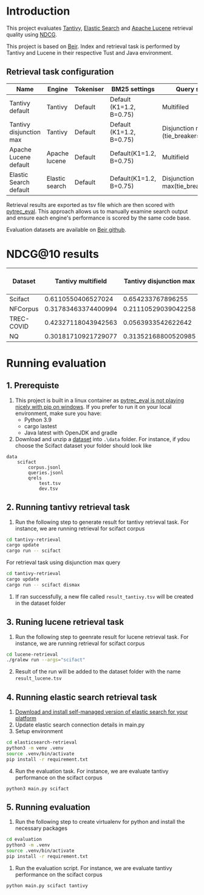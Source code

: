 # Introduction
This project evaluates [Tantivy](https://github.com/quickwit-oss/tantivy), [Elastic Search](https://github.com/elastic/elasticsearch) and [Apache Lucene](https://github.com/apache/lucene) retrieval quality using [NDCG](https://en.wikipedia.org/wiki/Discounted_cumulative_gain).

This project is based on [Beir](https://github.com/beir-cellar/beir). Index and retrieval task is performed by Tantivy and Lucene in their respective Tust and Java environment. 

## Retrieval task configuration
| Name | Engine | Tokeniser | BM25 settings | Query style |
| - | - | - | - | - |
| Tantivy default | Tantivy | Default | Default (K1=1.2, B=0.75) | Multifiled |
| Tantivy disjunction max | Tantivy | Default | Default (K1=1.2, B=0.75) | Disjunction max (tie_breaker=0.5) |
| Apache Lucene default | Apache lucene | Default | Default(K1=1.2, B=0.75) | Multifield |
| Elastic Search default | Elastic search | Default | Default(K1=1.2, B=0.75) | Disjunction max(tie_breaker=0.5) |

Retrieval results are exported as tsv file which are then scored with [pytrec_eval](https://github.com/cvangysel/pytrec_eval). This approach allows us to manually examine search output and ensure each engine's performance is scored by the same code base.

Evaluation datasets are available on [Beir github](https://github.com/beir-cellar/beir).

# NDCG@10 results
| Dataset | Tantivy multifield | Tantivy disjunction max | Apache Lucene default | [Beir BM25 Multifield]((https://eval.ai/web/challenges/challenge-page/1897/leaderboard/4475)) | Elastic Search 8.12.0 default |
| - | - | - | - | - | - |
| Scifact | 0.6110550406527024 | 0.654233767896255 | 0.6105774540257333 | 0.665 | 0.690638173453613 |
| NFCorpus | 0.31783463374400994 | 0.21110529039042258 | 0.31788159965582696 | 0.325 | 0.34281013102961966 |
| TREC-COVID | 0.42327118043942563 | 0.0563933542622642 | 0.42438665909618467 | 0.656 | 0.6880298232606303 |
| NQ | 0.30181710921729077 | 0.31352168800520985 | 0.30170174644291564 | 0.329 | 0.3260731485135678 |

# Running evaluation
## 1. Prerequiste
1. This project is built in a linux container as [pytrec_eval is not playing nicely with pip on windows](https://github.com/cvangysel/pytrec_eval/issues/32). If you prefer to run it on your local environment, make sure you have:
    * Python 3.9
    * cargo lastest
    * Java latest with OpenJDK and gradle
1. Download and unzip a [dataset](https://github.com/beir-cellar/beir) into ```.\data``` folder. For instance, if ydou choose the Scifact dataset your folder should look like
```
data
    scifact
        corpus.jsonl
        queries.jsonl
        qrels
            test.tsv
            dev.tsv
```

## 2. Running tantivy retrieval task

1. Run the following step to generate result for tantivy retrieval task. For instance, we are running retrieval for scifact corpus
```sh
cd tantivy-retrieval
cargo update
cargo run -- scifact
```

For retrieval task using disjunction max query
```sh
cd tantivy-retrieval
cargo update
cargo run -- scifact dismax
```

1. If ran successfully, a new file called ```result_tantivy.tsv``` will be created in the dataset folder

## 3. Runing lucene retrieval task
1. Run the following step to geenrate result for lucene retrieval task. For instance, we are running retrieval for scifact corpus
```sh
cd lucene-retrieval
./gralew run --args="scifact"
```
2. Result of the run will be added to the dataset folder with the name ``result_lucene.tsv``

## 4. Running elastic search retrieval task
1. [Download and install self-managed version of elastic search for your platform](https://www.elastic.co/guide/en/elasticsearch/reference/current/install-elasticsearch.html)
2. Update elastic search connection details in main.py
3. Setup environment
```sh
cd elasticsearch-retrieval
python3 -m venv .venv
source .venv/bin/activate
pip install -r requirement.txt
```
4. Run the evaluation task. For instance, we are evaluate tantivy performance on the scifact corpus
```ssh
python3 main.py scifact
```

## 5. Running evaluation
1. Run the following step to create virtualenv for python and install the necessary packages
```sh
cd evaluation
python3 -m .venv
source .venv/bin/activate
pip install -r requirement.txt
```
1. Run the evaluation script. For instance, we are evaluate tantivy performance on the scifact corpus
```sh
python main.py scifact tantivy
```
